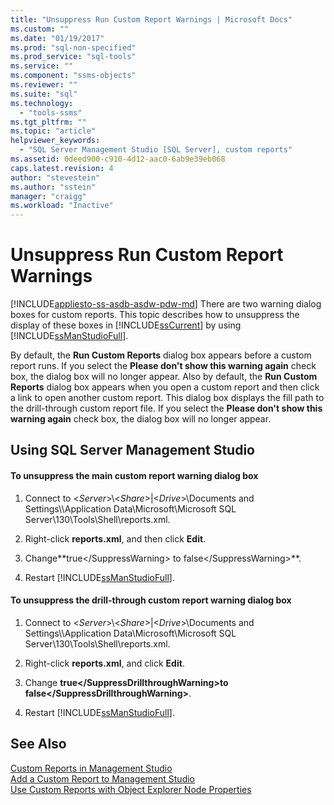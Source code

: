 ```yaml
---
title: "Unsuppress Run Custom Report Warnings | Microsoft Docs"
ms.custom: ""
ms.date: "01/19/2017"
ms.prod: "sql-non-specified"
ms.prod_service: "sql-tools"
ms.service: ""
ms.component: "ssms-objects"
ms.reviewer: ""
ms.suite: "sql"
ms.technology: 
  - "tools-ssms"
ms.tgt_pltfrm: ""
ms.topic: "article"
helpviewer_keywords: 
  - "SQL Server Management Studio [SQL Server], custom reports"
ms.assetid: 0deed900-c910-4d12-aac0-6ab9e39eb068
caps.latest.revision: 4
author: "stevestein"
ms.author: "sstein"
manager: "craigg"
ms.workload: "Inactive"
---
```

# Unsuppress Run Custom Report Warnings
[!INCLUDE[appliesto-ss-asdb-asdw-pdw-md](../../includes/appliesto-ss-asdb-asdw-pdw-md.md)]
There are two warning dialog boxes for custom reports. This topic describes how to unsuppress the display of these boxes in [!INCLUDE[ssCurrent](../../includes/sscurrent_md.md)] by using [!INCLUDE[ssManStudioFull](../../includes/ssmanstudiofull_md.md)].  
  
By default, the **Run Custom Reports** dialog box appears before a custom report runs. If you select the **Please don't show this warning again** check box, the dialog box will no longer appear. Also by default, the **Run Custom Reports** dialog box appears when you open a custom report and then click a link to open another custom report. This dialog box displays the fill path to the drill-through custom report file. If you select the **Please don't show this warning again** check box, the dialog box will no longer appear.  
  
## <a name="SSMSProcedure"></a>Using SQL Server Management Studio  
  
#### To unsuppress the main custom report warning dialog box  
  
1.  Connect to \<*Server*>\\<*Share*>|\<*Drive*>\Documents and Settings\\<UserProfile>\Application Data\Microsoft\Microsoft SQL Server\130\Tools\Shell\reports.xml.  
  
2.  Right-click **reports.xml**, and then click **Edit**.  
  
3.  Change**<SuppressWarning>true\<\/SuppressWarning> to <SuppressWarning>false\<\/SuppressWarning>**.  
  
4.  Restart [!INCLUDE[ssManStudioFull](../../includes/ssmanstudiofull_md.md)].  
  
#### To unsuppress the drill-through custom report warning dialog box  
  
1.  Connect to \<*Server*>\\<*Share*>|\<*Drive*>\Documents and Settings\\<UserProfile>\Application Data\Microsoft\Microsoft SQL Server\130\Tools\Shell\reports.xml.  
  
2.  Right-click **reports.xml**, and click **Edit**.  
  
3.  Change **<SuppressDrillthroughWarning>true\<\/SuppressDrillthroughWarning>to <SuppressDrillthroughWarning>false\<\/SuppressDrillthroughWarning>**.  
  
4.  Restart [!INCLUDE[ssManStudioFull](../../includes/ssmanstudiofull_md.md)].  
  
## See Also  
[Custom Reports in Management Studio](../../ssms/object/custom-reports-in-management-studio.md)  
[Add a Custom Report to Management Studio](../../ssms/object/add-a-custom-report-to-management-studio.md)  
[Use Custom Reports with Object Explorer Node Properties](../../ssms/object/use-custom-reports-with-object-explorer-node-properties.md)  
  
